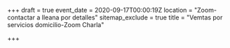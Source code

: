 +++
draft = true
event_date = 2020-09-17T00:00:19Z
location = "Zoom-contactar a  Ileana por detalles"
sitemap_exclude = true
title = "Vemtas por servicios domicilio-Zoom Charla"

+++
